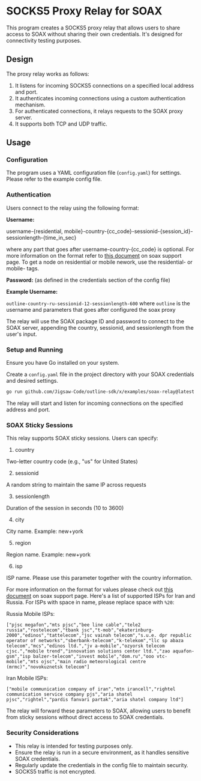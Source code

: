 # SOCKS5 Proxy Relay for SOAX

This program creates a SOCKS5 proxy relay that allows users to share access to SOAX without sharing their own credentials. It's designed for connectivity testing purposes.

## Design

The proxy relay works as follows:

1. It listens for incoming SOCKS5 connections on a specified local address and port.
2. It authenticates incoming connections using a custom authentication mechanism.
3. For authenticated connections, it relays requests to the SOAX proxy server.
4. It supports both TCP and UDP traffic.

## Usage

### Configuration

The program uses a YAML configuration file (`config.yaml`) for settings. Please refer to the example config file.

### Authentication
Users connect to the relay using the following format:

<b>Username:</b> 

username-{residential, mobile}-country-{cc_code}-sessionid-{session_id}-sessionlength-{time_in_sec}

where any part that goes after username-country-{cc_code} is optional. For more information on the format refer to [this document](https://helpcenter.soax.com/en/articles/6723733-sticky-sessions) on soax support page. To get a node on residential or mobile nework, use the residential- or mobile- tags.

<b>Password:</b> (as defined in the credentials section of the config file)

<b>Example Username:</b>

`outline-country-ru-sessionid-12-sessionlength-600` where `outline` is the username and parameters that goes after configured the soax proxy

The relay will use the SOAX package ID and password to connect to the SOAX server, appending the country, sessionid, and sessionlength from the user's input.

### Setup and Running

Ensure you have Go installed on your system.

Create a `config.yaml` file in the project directory with your SOAX credentials and desired settings.

```bash
go run github.com/Jigsaw-Code/outline-sdk/x/examples/soax-relay@latest
```

The relay will start and listen for incoming connections on the specified address and port.

### SOAX Sticky Sessions

This relay supports SOAX sticky sessions. Users can specify:

1. country

Two-letter country code (e.g., "us" for United States)

2. sessionid

A random string to maintain the same IP across requests

3. sessionlength

Duration of the session in seconds (10 to 3600)

4. city

City name. Example: new+york

5. region

Region name. Example: new+york

6. isp

ISP name. Please use this parameter together with the country information. 

For more information on the format for values please check out [this document](https://helpcenter.soax.com/en/articles/6723733-sticky-sessions) on soax support page. Here's a list of supported ISPs for Iran and Russia. For ISPs with space in name, please replace space with `%20`:

Russia Mobile ISPs:
```
["pjsc megafon","mts pjsc","bee line cable","tele2 russia","rostelecom","tbank jsc","t-mob","ekaterinburg-2000","edinos","tattelecom","jsc vainah telecom","s.u.e. dpr republic operator of networks","sberbank-telecom","k-telekom","llc sp abaza telecom","mcs","edinos ltd.","jv a-mobile","ozyorsk telecom cjsc.","mobile trend","innovation solutions center ltd.","zao aquafon-gsm","isp balzer-telecom","invest mobile","dom.ru","ooo vtc-mobile","mts ojsc","main radio meteorological centre (mrmc)","novokuznetsk telecom"]
```

Iran Mobile ISPs:
```
["mobile communication company of iran","mtn irancell","rightel communication service company pjs","aria shatel pjsc","rightel","pardis fanvari partak","aria shatel company ltd"]
```

The relay will forward these parameters to SOAX, allowing users to benefit from sticky sessions without direct access to SOAX credentials.

### Security Considerations

- This relay is intended for testing purposes only.
- Ensure the relay is run in a secure environment, as it handles sensitive SOAX credentials.
- Regularly update the credentials in the config file to maintain security.
- SOCKS5 traffic is not encrypted.



